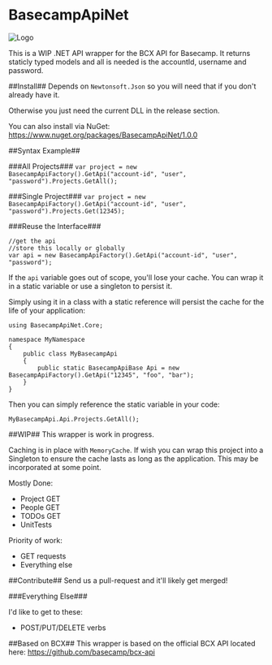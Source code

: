 # BasecampApiNet

![Logo](https://github.com/kgiszewski/BasecampApiNet/blob/master/assets/bcxnet.png)

This is a WIP .NET API wrapper for the BCX API for Basecamp. It returns staticly typed models and all is needed is the accountId, username and password.

##Install##
Depends on `Newtonsoft.Json` so you will need that if you don't already have it.

Otherwise you just need the current DLL in the release section.

You can also install via NuGet: https://www.nuget.org/packages/BasecampApiNet/1.0.0

##Syntax Example##

###All Projects###
`var project = new BasecampApiFactory().GetApi("account-id", "user", "password").Projects.GetAll();`

###Single Project###
`var project = new BasecampApiFactory().GetApi("account-id", "user", "password").Projects.Get(12345);`

###Reuse the Interface###

```
//get the api
//store this locally or globally
var api = new BasecampApiFactory().GetApi("account-id", "user", "password"); 
```
If the `api` variable goes out of scope, you'll lose your cache. You can wrap it in a static variable or use a singleton to persist it.

Simply using it in a class with a static reference will persist the cache for the life of your application:
```
using BasecampApiNet.Core;

namespace MyNamespace
{
    public class MyBasecampApi
    {
        public static BasecampApiBase Api = new BasecampApiFactory().GetApi("12345", "foo", "bar");
    }
}

```
Then you can simply reference the static variable in your code:

```
MyBasecampApi.Api.Projects.GetAll();

```

##WIP##
This wrapper is work in progress. 

Caching is in place with `MemoryCache`. If wish you can wrap this project into a Singleton to ensure the cache lasts as long as the application. This may be incorporated at some point.

Mostly Done:
* Project GET
* People GET
* TODOs GET
* UnitTests

Priority of work:

* GET requests
* Everything else

##Contribute##
Send us a pull-request and it'll likely get merged!

###Everything Else###

I'd like to get to these:
* POST/PUT/DELETE verbs

##Based on BCX##
This wrapper is based on the official BCX API located here: https://github.com/basecamp/bcx-api
